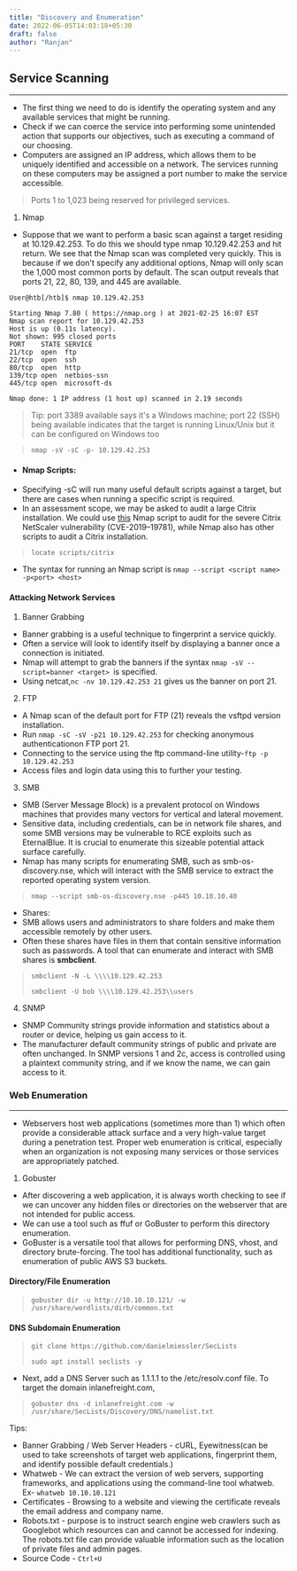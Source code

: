 ```yaml
---
title: "Discovery and Enumeration"
date: 2022-06-05T14:03:18+05:30
draft: false
author: "Ranjan"
---
```


## Service Scanning
--------------------------------------------------------------------------------------------------------------------------------
- The first thing we need to do is identify the operating system and any available services that might be running.
- Check if we can coerce the service into performing some unintended action that supports our objectives, such as executing a command of our choosing.
- Computers are assigned an IP address, which allows them to be uniquely identified and accessible on a network. The services running on these computers may be assigned a port number to make the service accessible. 
> Ports 1 to 1,023 being reserved for privileged services.

1. Nmap
- Suppose that we want to perform a basic scan against a target residing at 10.129.42.253. To do this we should type nmap 10.129.42.253 and hit return. We see that the Nmap scan was completed very quickly. This is because if we don't specify any additional options, Nmap will only scan the 1,000 most common ports by default. The scan output reveals that ports 21, 22, 80, 139, and 445 are available.

```
User@htb[/htb]$ nmap 10.129.42.253

Starting Nmap 7.80 ( https://nmap.org ) at 2021-02-25 16:07 EST
Nmap scan report for 10.129.42.253
Host is up (0.11s latency).
Not shown: 995 closed ports
PORT    STATE SERVICE
21/tcp  open  ftp
22/tcp  open  ssh
80/tcp  open  http
139/tcp open  netbios-ssn
445/tcp open  microsoft-ds

Nmap done: 1 IP address (1 host up) scanned in 2.19 seconds

```

> Tip: port 3389 available says it's a Windows machine; port 22 (SSH) being available indicates that the target is running Linux/Unix but it can be configured on Windows too

> `nmap -sV -sC -p- 10.129.42.253`

- #### Nmap Scripts: 
- Specifying -sC will run many useful default scripts against a target, but there are cases when running a specific script is required. 
- In an assessment scope, we may be asked to audit a large Citrix installation. We could use [this](https://raw.githubusercontent.com/cyberstruggle/DeltaGroup/master/CVE-2019-19781/CVE-2019-19781.nse) Nmap script to audit for the severe Citrix NetScaler vulnerability (CVE-2019–19781), while Nmap also has other scripts to audit a Citrix installation.
> `locate scripts/citrix`
- The syntax for running an Nmap script is `nmap --script <script name> -p<port> <host>`

#### Attacking Network Services

1. Banner Grabbing
- Banner grabbing is a useful technique to fingerprint a service quickly.
- Often a service will look to identify itself by displaying a banner once a connection is initiated.
- Nmap will attempt to grab the banners if the syntax `nmap -sV --script=banner <target> `is specified.
- Using netcat,`nc -nv 10.129.42.253 21` gives us the banner on port 21. 

2. FTP
- A Nmap scan of the default port for FTP (21) reveals the vsftpd version installation.
- Run `nmap -sC -sV -p21 10.129.42.253` for checking anonymous authenticationon FTP port 21.
- Connecting to the service using the ftp command-line utility-`ftp -p 10.129.42.253`
- Access files and login data using this to further your testing.

3. SMB
- SMB (Server Message Block) is a prevalent protocol on Windows machines that provides many vectors for vertical and lateral movement.  
- Sensitive data, including credentials, can be in network file shares, and some SMB versions may be vulnerable to RCE exploits such as EternalBlue. It is crucial to enumerate this sizeable potential attack surface carefully.
- Nmap has many scripts for enumerating SMB, such as smb-os-discovery.nse, which will interact with the SMB service to extract the reported operating system version.
> `nmap --script smb-os-discovery.nse -p445 10.10.10.40`

- Shares: 
- SMB allows users and administrators to share folders and make them accessible remotely by other users.
- Often these shares have files in them that contain sensitive information such as passwords. A tool that can enumerate and interact with SMB shares is **smbclient**. 
> `smbclient -N -L \\\\10.129.42.253`
> 
> `smbclient -U bob \\\\10.129.42.253\\users`

4. SNMP
- SNMP Community strings provide information and statistics about a router or device, helping us gain access to it. 
- The manufacturer default community strings of public and private are often unchanged. In SNMP versions 1 and 2c, access is controlled using a plaintext community string, and if we know the name, we can gain access to it. 

### Web Enumeration
--------------------------------------------------------------------------------------------------------------------------------
-  Webservers host web applications (sometimes more than 1) which often provide a considerable attack surface and a very high-value target during a penetration test. Proper web enumeration is critical, especially when an organization is not exposing many services or those services are appropriately patched.

1. Gobuster
- After discovering a web application, it is always worth checking to see if we can uncover any hidden files or directories on the webserver that are not intended for public access. 
- We can use a tool such as ffuf or GoBuster to perform this directory enumeration.
- GoBuster is a versatile tool that allows for performing DNS, vhost, and directory brute-forcing. The tool has additional functionality, such as enumeration of public AWS S3 buckets. 
#### Directory/File Enumeration
> `gobuster dir -u http://10.10.10.121/ -w /usr/share/wordlists/dirb/common.txt`
#### DNS Subdomain Enumeration
> `git clone https://github.com/danielmiessler/SecLists`
>
> `sudo apt install seclists -y`
- Next, add a DNS Server such as 1.1.1.1 to the /etc/resolv.conf file. To target the domain inlanefreight.com, 
> `gobuster dns -d inlanefreight.com -w /usr/share/SecLists/Discovery/DNS/namelist.txt`

Tips:
- Banner Grabbing / Web Server Headers - cURL, Eyewitness(can be used to take screenshots of target web applications, fingerprint them, and identify possible default credentials.)
- Whatweb - We can extract the version of web servers, supporting frameworks, and applications using the command-line tool whatweb. Ex- `whatweb 10.10.10.121`
- Certificates - Browsing to a website and viewing the certificate reveals the email address and company name. 
- Robots.txt - purpose is to instruct search engine web crawlers such as Googlebot which resources can and cannot be accessed for indexing. The robots.txt file can provide valuable information such as the location of private files and admin pages.
- Source Code - `Ctrl+U`